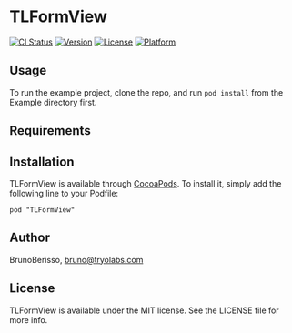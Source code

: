 # TLFormView

[![CI Status](http://img.shields.io/travis/BrunoBerisso/TLFormView.svg?style=flat)](https://travis-ci.org/BrunoBerisso/TLFormView)
[![Version](https://img.shields.io/cocoapods/v/TLFormView.svg?style=flat)](http://cocoadocs.org/docsets/TLFormView)
[![License](https://img.shields.io/cocoapods/l/TLFormView.svg?style=flat)](http://cocoadocs.org/docsets/TLFormView)
[![Platform](https://img.shields.io/cocoapods/p/TLFormView.svg?style=flat)](http://cocoadocs.org/docsets/TLFormView)

## Usage

To run the example project, clone the repo, and run `pod install` from the Example directory first.

## Requirements

## Installation

TLFormView is available through [CocoaPods](http://cocoapods.org). To install
it, simply add the following line to your Podfile:

    pod "TLFormView"

## Author

BrunoBerisso, bruno@tryolabs.com

## License

TLFormView is available under the MIT license. See the LICENSE file for more info.

